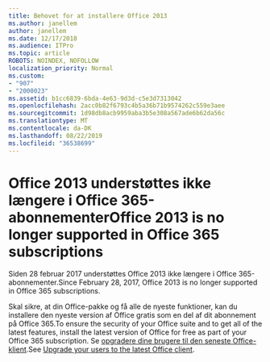 ```yaml
---
title: Behovet for at installere Office 2013
ms.author: janellem
author: janellem
ms.date: 12/17/2018
ms.audience: ITPro
ms.topic: article
ROBOTS: NOINDEX, NOFOLLOW
localization_priority: Normal
ms.custom:
- "907"
- "2000023"
ms.assetid: b1cc6839-6bda-4e63-9d3d-c5e3d7313042
ms.openlocfilehash: 2acc0b82f6793c4b5a36b71b9574262c559e3aee
ms.sourcegitcommit: 1d98db8acb9959aba3b5e308a567ade6b62da56c
ms.translationtype: MT
ms.contentlocale: da-DK
ms.lasthandoff: 08/22/2019
ms.locfileid: "36538699"
---
```

# <a name="office-2013-is-no-longer-supported-in-office-365-subscriptions"></a><span data-ttu-id="77932-102">Office 2013 understøttes ikke længere i Office 365-abonnementer</span><span class="sxs-lookup"><span data-stu-id="77932-102">Office 2013 is no longer supported in Office 365 subscriptions</span></span>

<span data-ttu-id="77932-103">Siden 28 februar 2017 understøttes Office 2013 ikke længere i Office 365-abonnementer.</span><span class="sxs-lookup"><span data-stu-id="77932-103">Since February 28, 2017, Office 2013 is no longer supported in Office 365 subscriptions.</span></span>
  
<span data-ttu-id="77932-104">Skal sikre, at din Office-pakke og få alle de nyeste funktioner, kan du installere den nyeste version af Office gratis som en del af dit abonnement på Office 365.</span><span class="sxs-lookup"><span data-stu-id="77932-104">To ensure the security of your Office suite and to get all of the latest features, install the latest version of Office for free as part of your Office 365 subscription.</span></span> <span data-ttu-id="77932-105">Se [opgradere dine brugere til den seneste Office-klient](https://docs.microsoft.com/office365/admin/setup/upgrade-users-to-latest-office-client).</span><span class="sxs-lookup"><span data-stu-id="77932-105">See [Upgrade your users to the latest Office client](https://docs.microsoft.com/office365/admin/setup/upgrade-users-to-latest-office-client).</span></span>
  